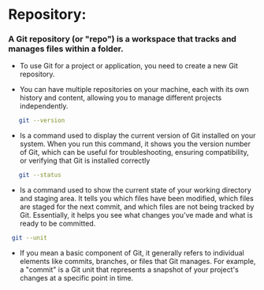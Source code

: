 # Repository: 

### A Git repository (or "repo") is a workspace that tracks and manages files within a folder.

- To use Git for a project or application, you need to create a new Git repository.

- You can have multiple repositories on your machine, each with its own history and content, allowing you to manage different projects independently.

```sh
   git --version
   ```
- Is a command used to display the current version of Git installed on your system. When you run this command, it shows you the version number of Git, which can be useful for troubleshooting, ensuring compatibility, or verifying that Git is installed correctly
  
```sh
   git --status
   ```
-  Is a command used to show the current state of your working directory and staging area. It tells you which files have been modified, which files are staged for the next commit, and which files are not being tracked by Git. Essentially, it helps you see what changes you’ve made and what is ready to be committed.

  ```sh
   git --unit
   ```
-  If you mean a basic component of Git, it generally refers to individual elements like commits, branches, or files that Git manages. For example, a "commit" is a Git unit that represents a snapshot of your project's changes at a specific point in time.
